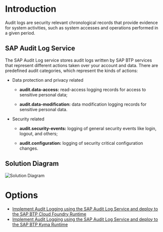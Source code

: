 # Introduction

Audit logs are security relevant chronological records that provide evidence for system activities, such as system accesses and operations performed in a given period. 


## SAP Audit Log Service

The SAP Audit Log service stores audit logs written by SAP BTP services that represent different actions taken over your account and data.
There are predefined audit categories, which represent the kinds of actions:

- Data protection and privacy related
    - **audit.data-access:** read-access logging records for access to sensitive personal data;

    - **audit.data-modification:** data modification logging records for sensitive personal data.

- Security related
    - **audit.security-events:** logging of general security events like login, logout, and others;

    - **audit.configuration:** logging of security critical configuration changes.

## Solution Diagram

![Solution Diagram](./images/Solution-Diagram.png)

# Options

- [Implement Audit Logging using the SAP Audit Log Service and deploy to the SAP BTP Cloud Foundry Runtime](./audit-logging-cf.md)
- [Implement Audit Logging using the SAP Audit Log Service and deploy to the SAP BTP Kyma Runtime](./audit-logging-kyma.md)

